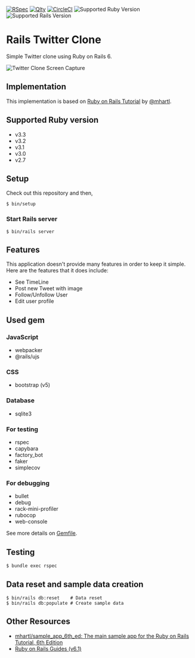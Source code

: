 [![RSpec](https://github.com/toshimaru/RailsTwitterClone/actions/workflows/rspec.yml/badge.svg?branch=main)](https://github.com/toshimaru/RailsTwitterClone/actions/workflows/rspec.yml)
[![Qlty](https://github.com/toshimaru/RailsTwitterClone/actions/workflows/qlty.yml/badge.svg)](https://github.com/toshimaru/RailsTwitterClone/actions/workflows/qlty.yml)
[![CircleCI](https://circleci.com/gh/toshimaru/RailsTwitterClone.svg?style=svg)](https://circleci.com/gh/toshimaru/RailsTwitterClone)
![Supported Ruby Version](https://img.shields.io/badge/Ruby-v3.3-green)
![Supported Rails Version](https://img.shields.io/badge/Rails-v6.1-green)

# Rails Twitter Clone

Simple Twitter clone using Ruby on Rails 6.

![Twitter Clone Screen Capture](https://user-images.githubusercontent.com/803398/154789978-e2a4c50d-150b-4d21-885a-81209fc6893e.png)

## Implementation

This implementation is based on [Ruby on Rails Tutorial](https://www.railstutorial.org/book) by [@mhartl](https://github.com/mhartl).

## Supported Ruby version

- v3.3
- v3.2
- v3.1
- v3.0
- v2.7

## Setup

Check out this repository and then,

```console
$ bin/setup
```

### Start Rails server

```console
$ bin/rails server
```

## Features

This application doesn't provide many features in order to keep it simple. Here are the features that it does include:

* See TimeLine
* Post new Tweet with image
* Follow/Unfollow User
* Edit user profile

## Used gem

### JavaScript

- webpacker
- @rails/ujs

### CSS

- bootstrap (v5)

### Database

- sqlite3

### For testing

* rspec
* capybara
* factory_bot
* faker
* simplecov

### For debugging

* bullet
* debug
* rack-mini-profiler
* rubocop
* web-console

See more details on [Gemfile](./Gemfile).

## Testing

```console
$ bundle exec rspec
```

## Data reset and sample data creation

```console
$ bin/rails db:reset    # Data reset
$ bin/rails db:populate # Create sample data
```

## Other Resources

- [mhartl/sample_app_6th_ed: The main sample app for the Ruby on Rails Tutorial, 6th Edition](https://github.com/mhartl/sample_app_6th_ed)
- [Ruby on Rails Guides (v6.1)](https://guides.rubyonrails.org/v6.1/)
